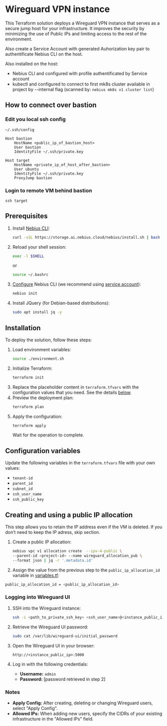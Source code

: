 # Wireguard VPN instance

This Terraform solution deploys a Wireguard VPN instance that serves as a secure jump host for your infrastructure. 
It improves the security by minimizing the use of Public IPs and limiting access to the rest of the environment. 

Also create a Service Account with generated Auhorization key pair to authentificate Nebius CLI on the host.

Also installed on the host:
- Nebius CLI and configured with profile authentificated by Service account
- kubectl and configured to connect to first mk8s cluster available in project by --internal flag
  (scanned by: `nebius mk8s v1 cluster list`)

## How to connect over bastion

### Edit you local ssh config

`~/.ssh/config`

```
Host bastion
    HostName <public_ip_of_bastion_host>
    User bastion
    IdentityFile ~/.ssh/private.key

Host target
    HostName <private_ip_of_host_after_bastion>
    User ubuntu
    IdentityFile ~/.ssh/private.key
    ProxyJump bastion
```

### Login to remote VM behind bastion
```
ssh target
```

## Prerequisites

1. Install [Nebius CLI](https://docs.nebius.dev/en/cli/#installation):
   ```bash
   curl -sSL https://storage.ai.nebius.cloud/nebius/install.sh | bash
   ```

2. Reload your shell session:

   ```bash
   exec -l $SHELL
   ```

   or

   ```bash
   source ~/.bashrc
   ```

3. [Configure](https://docs.nebius.ai/cli/configure/) Nebius CLI (we recommend using [service account](https://docs.nebius.ai/iam/service-accounts/manage/)):
   ```bash
   nebius init
   ```

4. Install JQuery (for Debian-based distributions):
   ```bash
   sudo apt install jq -y
   ```

## Installation

To deploy the solution, follow these steps:

1. Load environment variables:
   ```bash
   source ./environment.sh
   ```
2. Initialize Terraform:
   ```bash
   terraform init
   ```
3. Replace the placeholder content in `terraform.tfvars` with the configuration values that you need. See the details [below](#configuration-variables).
4. Preview the deployment plan:
   ```bash
   terraform plan
   ```
5. Apply the configuration:
   ```bash
   terraform apply
   ```
   Wait for the operation to complete.

## Configuration variables

Update the following variables in the `terraform.tfvars` file with your own values:

- `tenant-id`
- `parent_id`
- `subnet_id`
- `ssh_user_name`
- `ssh_public_key`

## Creating and using a public IP allocation

This step allows you to retain the IP address even if the VM is deleted. If you don’t need to keep the IP adress, skip section.

1. Create a public IP allocation:
   ```bash
   nebius vpc v1 allocation create  --ipv-4-public \
   --parent-id <project-id> --name wireguard_allocation_pub \
   --format json | jq -r '.metadata.id'
   ```
2. Assign the value from the previous step to the `public_ip_allocation_id` variable in [variables.tf](./variables.tf):

```bash
public_ip_allocation_id = <public_ip_allocation_id>
```

### Logging into Wireguard UI

1. SSH into the Wireguard instance:
   ```bash
   ssh -i <path_to_private_ssh_key> <ssh_user_name>@<instance_public_ip>
   ```

2. Retrieve the Wireguard UI password:
   ```bash
   sudo cat /var/lib/wireguard-ui/initial_password
   ```

3. Open the Wireguard UI in your browser:
   ```
   http://<instance_public_ip>:5000
   ```

4. Log in with the following credentials:
   - **Username:** `admin`
   - **Password:** [password retrieved in step 2]

### Notes

- **Apply Config:** After creating, deleting or changing Wireguard users, select "Apply Config".
- **Allowed IPs:** When adding new users, specify the CIDRs of your existing infrastructure in the "Allowed IPs" field.
